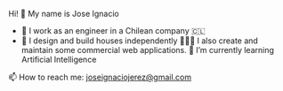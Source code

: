 Hi! 👋 My name is Jose Ignacio 

- 🔭 I work as an engineer in a Chilean company 🇨🇱
- 🏡 I design and build houses independently
👨🏻‍💻 I also create and maintain some commercial web applications. 
🌱 I’m currently learning Artificial Intelligence


📫 How to reach me: joseignaciojerez@gmail.com
